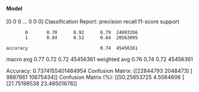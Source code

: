 #### Model
[0 0 0 ... 0 0 0]
Classification Report:
              precision    recall  f1-score   support

           0       0.70      0.92      0.79  24893266
           1       0.84      0.52      0.64  20563095

    accuracy                           0.74  45456361
   macro avg       0.77      0.72      0.72  45456361
weighted avg       0.76      0.74      0.72  45456361

Accuracy: 0.7374155401484954
Confusion Matrix:
[[22844793  2048473]
 [ 9887661 10675434]]
Confusion Matrix (%):
[[50.25653725  4.5064606 ]
 [21.75198538 23.48501676]]
